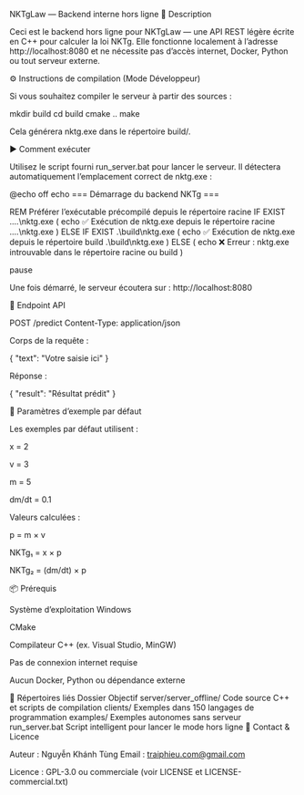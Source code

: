 NKTgLaw — Backend interne hors ligne
🧾 Description

Ceci est le backend hors ligne pour NKTgLaw — une API REST légère écrite en C++ pour calculer la loi NKTg.
Elle fonctionne localement à l’adresse http://localhost:8080 et ne nécessite pas d’accès internet, Docker, Python ou tout serveur externe.

⚙️ Instructions de compilation (Mode Développeur)

Si vous souhaitez compiler le serveur à partir des sources :

mkdir build
cd build
cmake ..
make


Cela générera nktg.exe dans le répertoire build/.

▶️ Comment exécuter

Utilisez le script fourni run_server.bat pour lancer le serveur. Il détectera automatiquement l’emplacement correct de nktg.exe :

@echo off
echo === Démarrage du backend NKTg ===

REM Préférer l’exécutable précompilé depuis le répertoire racine
IF EXIST ..\..\nktg.exe (
    echo ✅ Exécution de nktg.exe depuis le répertoire racine
    ..\..\nktg.exe
) ELSE IF EXIST .\build\nktg.exe (
    echo ✅ Exécution de nktg.exe depuis le répertoire build
    .\build\nktg.exe
) ELSE (
    echo ❌ Erreur : nktg.exe introuvable dans le répertoire racine ou build
)

pause


Une fois démarré, le serveur écoutera sur : http://localhost:8080

🔌 Endpoint API

POST /predict
Content-Type: application/json

Corps de la requête :

{
  "text": "Votre saisie ici"
}


Réponse :

{
  "result": "Résultat prédit"
}

🧪 Paramètres d’exemple par défaut

Les exemples par défaut utilisent :

x = 2

v = 3

m = 5

dm/dt = 0.1

Valeurs calculées :

p = m × v

NKTg₁ = x × p

NKTg₂ = (dm/dt) × p

📦 Prérequis

Système d’exploitation Windows

CMake

Compilateur C++ (ex. Visual Studio, MinGW)

Pas de connexion internet requise

Aucun Docker, Python ou dépendance externe

📁 Répertoires liés
Dossier	Objectif
server/server_offline/	Code source C++ et scripts de compilation
clients/	Exemples dans 150 langages de programmation
examples/	Exemples autonomes sans serveur
run_server.bat	Script intelligent pour lancer le mode hors ligne
📮 Contact & Licence

Auteur : Nguyễn Khánh Tùng
Email : traiphieu.com@gmail.com

Licence : GPL-3.0 ou commerciale (voir LICENSE et LICENSE-commercial.txt)
